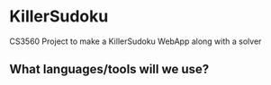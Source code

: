 # KillerSudoku
CS3560 Project to make a KillerSudoku WebApp along with a solver

## What languages/tools will we use?
